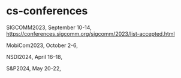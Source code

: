 # cs-conferences

SIGCOMM2023, September 10-14, https://conferences.sigcomm.org/sigcomm/2023/list-accepted.html

MobiCom2023, October 2-6, 

NSDI2024, April 16–18, 

S&P2024, May 20-22,
